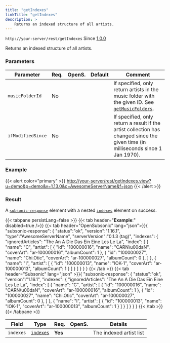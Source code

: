 ```yaml
---
title: "getIndexes"
linkTitle: "getIndexes"
description: >
    Returns an indexed structure of all artists.
---
```


`http://your-server/rest/getIndexes` Since [1.0.0](../subsonic-versions)

Returns an indexed structure of all artists.

### Parameters

| Parameter | Req. | OpenS. | Default | Comment |
| --- | --- | --- | --- | --- |
| `musicFolderId` | No  |  |    | If specified, only return artists in the music folder with the given ID. See [`getMusicFolders`](../getmusicfolders). |
| `ifModifiedSince` | No  |   |  | If specified, only return a result if the artist collection has changed since the given time (in milliseconds since 1 Jan 1970). |

### Example

{{< alert color="primary" >}} <http://your-server/rest/getIndexes.view?u=demo&p=demo&v=1.13.0&c=AwesomeServerName&f=json> {{< /alert >}}

### Result

A [`subsonic-response`](../../responses/subsonic-response) element with a nested [`indexes`](../../responses/indexes) element on success.

{{< tabpane persistLang=false >}}
{{< tab header="**Example**:" disabled=true />}}
{{< tab header="OpenSubsonic" lang="json">}}{
  "subsonic-response": {
    "status":"ok",
    "version":"1.16.1",
    "type":"AwesomeServerName",
    "serverVersion":"0.1.3 (tag)",
    "indexes": {
        "ignoredArticles": "The An A Die Das Ein Eine Les Le La",
        "index": [
            {
                "name": "C",
                "artist": [
                    {
                        "id": "100000016",
                        "name": "CARN\u00daN",
                        "coverArt": "ar-100000016",
                        "albumCount": 1
                    },
                    {
                        "id": "100000027",
                        "name": "Chi.Otic",
                        "coverArt": "ar-100000027",
                        "albumCount": 0
                    },
                ]
            },
            {
                "name": "I",
                "artist": [
                    {
                        "id": "100000013",
                        "name": "IOK-1",
                        "coverArt": "ar-100000013",
                        "albumCount": 1
                    }
                ]
            }
        ]
        }
  }
}
{{< /tab >}}
{{< tab header="Subsonic" lang="json" >}}{
  "subsonic-response": {
    "status":"ok",
    "version":"1.16.1",
    "indexes": {
        "ignoredArticles": "The An A Die Das Ein Eine Les Le La",
        "index": [
            {
                "name": "C",
                "artist": [
                    {
                        "id": "100000016",
                        "name": "CARN\u00daN",
                        "coverArt": "ar-100000016",
                        "albumCount": 1
                    },
                    {
                        "id": "100000027",
                        "name": "Chi.Otic",
                        "coverArt": "ar-100000027",
                        "albumCount": 0
                    },
                ]
            },
            {
                "name": "I",
                "artist": [
                    {
                        "id": "100000013",
                        "name": "IOK-1",
                        "coverArt": "ar-100000013",
                        "albumCount": 1
                    }
                ]
            }
        ]
        }
  }
}
{{< /tab >}}
{{< /tabpane >}}

| Field |  Type | Req. | OpenS. | Details |
| --- | --- | --- | --- | --- |
| `indexes` | [`indexes`](../../responses/indexes) | **Yes** |     | The indexed artist list |
